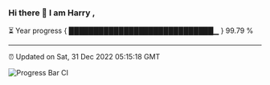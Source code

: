 ### Hi there 👋 I am Harry , 

⏳ Year progress { █████████████████████████████▁ } 99.79 %

---

⏰ Updated on Sat, 31 Dec 2022 05:15:18 GMT

![Progress Bar CI](https://github.com/duykhang68/duykhang68/workflows/Progress%20Bar%20CI/badge.svg)
